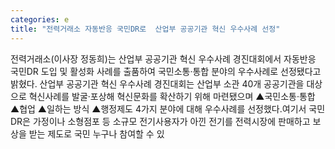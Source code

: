 ```yaml
---
categories: e
title: "전력거래소 자동반응 국민DR로  산업부 공공기관 혁신 우수사례 선정"
---
```

전력거래소(이사장 정동희)는 산업부 공공기관 혁신 우수사례 경진대회에서 자동반응 국민DR 도입 및 활성화 사례를 출품하여 국민소통·통합 분야의 우수사례로 선정됐다고 밝혔다. 산업부 공공기관 혁신 우수사례 경진대회는 산업부 소관 40개 공공기관을 대상으로 혁신사례를 발굴·포상해 혁신문화를 확산하기 위해 마련됐으며 ▲국민소통·통합 ▲협업 ▲일하는 방식 ▲행정제도 4가지 분야에 대해 우수사례를 선정했다.여기서 국민DR은 가정이나 소형점포 등 소규모 전기사용자가 아낀 전기를 전력시장에 판매하고 보상을 받는 제도로 국민 누구나 참여할 수 있